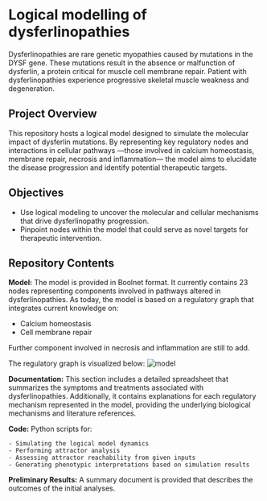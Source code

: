 # Logical modelling of dysferlinopathies

Dysferlinopathies are rare genetic myopathies caused by mutations in the DYSF gene. These mutations result in the absence or malfunction of dysferlin, a protein critical for muscle cell membrane repair. Patient with dysferlinopathies experience progressive skeletal muscle weakness and degeneration.

## Project Overview

This repository hosts a logical model designed to simulate the molecular impact of dysferlin mutations. By representing key regulatory nodes and interactions in cellular pathways —those involved in calcium homeostasis, membrane repair, necrosis and inflammation— the model aims to elucidate the disease progression and identify potential therapeutic targets.

## Objectives
- Use logical modeling to uncover the molecular and cellular mechanisms that drive dysferlinopathy progression.
- Pinpoint nodes within the model that could serve as novel targets for therapeutic intervention.
  
## Repository Contents

**Model:** The model is provided in Boolnet format. It currently contains 23 nodes representing components involved in pathways altered in dysferlinopathies. As today, the model is based on a regulatory graph that integrates current knowledge on:
  - Calcium homeostasis
  - Cell membrane repair

Further component involved in necrosis and inflammation are still to add.

The regulatory graph is visualized below:
![model](https://github.com/user-attachments/assets/44b73e31-e821-497f-927d-957830eace81)

**Documentation:** This section includes a detailed spreadsheet that summarizes the symptoms and treatments associated with dysferlinopathies. Additionally, it contains explanations for each regulatory mechanism represented in the model, providing the underlying biological mechanisms and literature references.

**Code:** Python scripts for:

    - Simulating the logical model dynamics
    - Performing attractor analysis
    - Assessing attractor reachability from given inputs
    - Generating phenotypic interpretations based on simulation results
    
**Preliminary Results:** A summary document is provided that describes the outcomes of the initial analyses.
